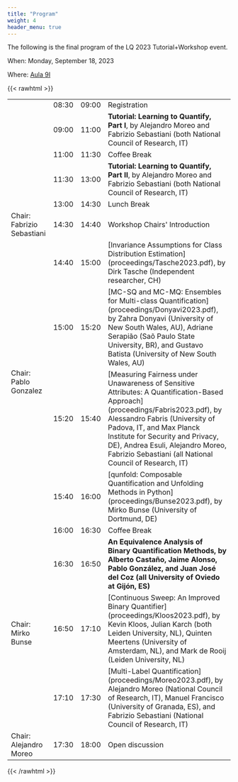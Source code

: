 ```yaml
---
title: "Program"
weight: 4
header_menu: true
---
```


The following is the final program of the LQ 2023 Tutorial+Workshop event.

When: Monday, September 18, 2023

Where: [Aula 9I](https://www.polito.it/ateneo/chi-siamo/sedi-e-mappe?sellocale=bl_id%253DTO_CIT08%2526fl_id%253DXS01%2526rm_id%253D010&lang=it)

{{< rawhtml >}}

<table class="mytable">

<tr> <td>  </td> <td> 08:30 </td> <td> 09:00 </td> <td> Registration</td></tr>
<tr> <td>  </td> <td> 09:00 </td> <td> 11:00 </td> <td> <strong>Tutorial: Learning to Quantify, Part I</strong>, by Alejandro Moreo and Fabrizio Sebastiani (both National Council of Research, IT)</td></tr>
<tr> <td>  </td> <td> 11:00 </td> <td> 11:30 </td> <td> Coffee Break</td></tr>
<tr> <td>  </td> <td> 11:30 </td> <td> 13:00 </td> <td> <strong>Tutorial: Learning to Quantify, Part II</strong>, by Alejandro Moreo and Fabrizio Sebastiani (both National Council of Research, IT)</td></tr>
<tr> <td>  </td> <td> 13:00 </td> <td> 14:30 </td> <td> Lunch Break</td></tr>
<tr> <td> Chair: Fabrizio Sebastiani </td> <td> 14:30 </td> <td> 14:40 </td> <td> Workshop Chairs' Introduction</td></tr>
<tr> <td rowspan="4"> Chair: Pablo Gonzalez </td> <td> 14:40 </td> <td> 15:00 </td> <td>[Invariance Assumptions for Class Distribution Estimation](proceedings/Tasche2023.pdf), by Dirk Tasche (Independent researcher, CH)</td></tr>
<tr> <td>  15:00 </td> <td> 15:20 </td> <td>[MC-SQ and MC-MQ: Ensembles for Multi-class Quantification](proceedings/Donyavi2023.pdf), by Zahra Donyavi (University of New South Wales, AU), Adriane Serapião (Saõ Paulo State University, BR), and Gustavo Batista  (University of New South Wales, AU)</td></tr>
<tr> <td>  15:20 </td> <td> 15:40 </td> <td>[Measuring Fairness under Unawareness of Sensitive Attributes: A Quantification-Based Approach](proceedings/Fabris2023.pdf), by Alessandro Fabris (University of Padova, IT, and Max Planck Institute for Security and Privacy, DE), Andrea Esuli, Alejandro Moreo, Fabrizio Sebastiani (all National Council of Research, IT)</td></tr>
<tr> <td>  15:40 </td> <td> 16:00 </td> <td>[qunfold: Composable Quantification and Unfolding Methods in Python](proceedings/Bunse2023.pdf), by Mirko Bunse (University of Dortmund, DE)</td></tr>
<tr> <td>  </td> <td> 16:00 </td> <td> 16:30 </td> <td> Coffee Break</td></tr>
<tr> <td rowspan="3"> Chair: Mirko Bunse </td> <td> 16:30 </td> <td> 16:50 </td> <td> <strong>An Equivalence Analysis of Binary Quantification Methods, by Alberto Castaño, Jaime Alonso, Pablo González, and Juan José del Coz (all University of Oviedo at Gijón, ES)</td></tr>
<tr> <td>  16:50 </td> <td> 17:10 </td> <td>[Continuous Sweep: An Improved Binary Quantifier](proceedings/Kloos2023.pdf), by Kevin Kloos, Julian Karch (both Leiden University, NL), Quinten Meertens (University of Amsterdam, NL), and Mark de Rooij (Leiden University, NL)</td></tr>
<tr> <td>  17:10 </td> <td> 17:30 </td> <td>[Multi-Label Quantification](proceedings/Moreo2023.pdf), by Alejandro Moreo (National Council of Research, IT), Manuel Francisco (University of Granada, ES), and Fabrizio Sebastiani (National Council of Research, IT)</td></tr>
<tr> <td> Chair: Alejandro Moreo </td> <td> 17:30 </td> <td> 18:00 </td> <td> Open discussion</td></tr>
</table>

{{< /rawhtml >}}

